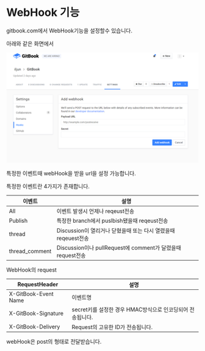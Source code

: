 # WebHook 기능

gitbook.com에서 WebHook기능을 설정할수 있습니다.

아래와 같은 화면에서

![capture](../../asset/capture.PNG)

특정한 이벤트때 webHook을 받을 url을 설정 가능합니다.

특정한 이벤트란 4가지가 존재합니다.

| 이벤트   | 설명    |
|----------|---------|
| All   |   이벤트 발생시 언제나 reqeust전송   |
| Publish   |   특정한 branch에서 puslbish됐을때 reqeust전송  |
| thread     |  Discussion이 열리거나 닫혔을때 또는 다시 열렸을때 reqeuest전송 |
| thread_comment     |  Discussion이나 pullRequest에 comment가 달렸을때 request전송   |

WebHook의 request

|   RequestHeader   |   설명  |
|----------|---------|
| X-GitBook-Event	Name     |   이벤트명   |
| X-GitBook-Signature   |   secret키를 설정한 경우 HMAC방식으로 인코딩되어 전송됩니다. |
| X-GitBook-Delivery  |  Request의 고유한 ID가 전송됩니다. |

webHook은 post의 형태로 전달받습니다.
